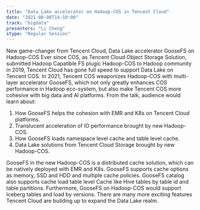 ```yaml
---
title: "Data Lake accelerator on Hadoop-COS in Tencent Cloud"
date: "2021-08-08T14:10:00" 
track: "bigdata"
presenters: "Li Cheng"
stype: "Regular Session"
---
```

New game-changer from Tencent Cloud, Data Lake accelerator GooseFS on Hadoop-COS
 Ever since COS, as Tencent Cloud Object Storage Solution, submitted Hadoop Capatible FS plugic Hadoop-COS to Hadoop community in 2019, Tencent Cloud has gone full speed to support Data Lake on Tencent COS.
 In 2021, Tencent COS weaponizes Hadoop-COS with multi-layer accelerator GooseFS, which not only greatly enhances COS performance in Hadoop eco-system, but also make Tencent COS more cohesive with big data and AI platforms. From the talk, audience would learn about:
 1. How GooseFS helps the cohesion with EMR and K8s on Tencent Cloud platforms. 
 2. Translucent acceleration of IO performance brought by new Hadoop-COS.
 3. How GooseFS loads namespace level cache and table level cache.
 3. Data Lake solutions from Tencent Cloud Storage brought by new Hadoop-COS.
 

 GooseFS in the new Hadoop-COS is a distributed cache solution, which can be natively deployed with EMR and K8s. GooseFS supports cache options as memory, SSD and HDD and multiple cache policies.
 GooseFS catalog also supports cache load table level Cache like Hive tables by table id and table partitions. Furthermore, GooseFS on Hadoop-COS would support Iceberg tables and load by versions.
 There are many more exciting features Tencent Cloud are building up to expand the Data Lake realm.